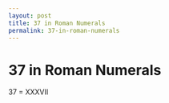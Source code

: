 ```yaml
---
layout: post
title: 37 in Roman Numerals
permalink: 37-in-roman-numerals
---
```


# 37 in Roman Numerals

37 = XXXVII
